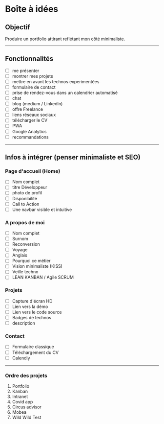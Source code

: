 # Boîte à idées

## Objectif
Produire un portfolio attirant reflétant mon côté minimaliste.

---

## Fonctionnalités
- [ ] me présenter
- [ ] montrer mes projets
- [ ] mettre en avant les technos experimentées
- [ ] formulaire de contact
- [ ] prise de rendez-vous dans un calendrier automatisé
- [ ] chat
- [ ] blog (medium / LinkedIn)
- [ ] offre Freelance
- [ ] liens réseaux sociaux
- [ ] télécharger le CV
- [ ] PWA
- [ ] Google Analytics
- [ ] recommandations

---

## Infos à intégrer (penser minimaliste et SEO)

### Page d'accueil (Home)
- [ ] Nom complet
- [ ] titre Développeur
- [ ] photo de profil
- [ ] Disponibilité
- [ ] Call to Action
- [ ] Une navbar visible et intuitive
  
### A propos de moi
- [ ] Nom complet
- [ ] Surnom
- [ ] Reconversion
- [ ] Voyage
- [ ] Anglais
- [ ] Pourquoi ce métier
- [ ] Vision minimaliste (KISS)
- [ ] Veille techno
- [ ] LEAN KANBAN / Agile SCRUM

### Projets
- [ ] Capture d'écran HD
- [ ] Lien vers la démo
- [ ] Lien vers le code source
- [ ] Badges de technos
- [ ] description

### Contact
- [ ] Formulaire classique
- [ ] Téléchargement du CV
- [ ] Calendly

---

### Ordre des projets
1. Portfolio
2. Kanban
3. Intranet
4. Covid app
5. Circus advisor
6. Mobea
7. Wild Wild Test
